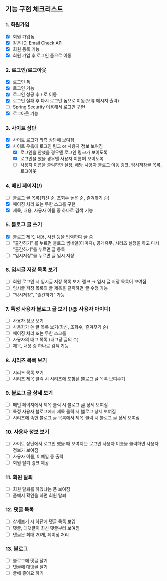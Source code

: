 ## 기능 구현 체크리스트

### 1. 회원가입
- [x] 회원 가입폼
- [x] 같은 ID, Email Check API
- [x] 회원 등록 기능
- [x] 회원 가입 후 로그인 폼으로 이동

### 2. 로그인/로그아웃
- [x] 로그인 폼
- [x] 로그인 기능
- [x] 로그인 성공 후 / 로 이동
- [x] 로그인 실패 후 다시 로그인 폼으로 이동(오류 메시지 출력)
- [ ] Spring Security 이용해서 로그인 구현
- [x] 로그아웃 기능

### 3. 사이트 상단
- [x] 사이트 로고가 좌측 상단에 보여짐
- [x] 사이트 우측에 로그인 링크 or 사용자 정보 보여짐
  - [x] 로그인을 안했을 경우엔 로그인 링크가 보이도록
  - [x] 로그인을 했을 경우엔 사용자 이름이 보이도록
  - [ ] 사용자 이름을 클릭하면 설정, 해당 사용자 블로그 이동 링크, 임시저장글 목록, 로그아웃

### 4. 메인 페이지(/)
- [ ] 블로그 글 목록(최신 순, 조회수 높은 순, 즐겨찾기 순)
- [x] 페이징 처리 또는 무한 스크롤 구현
- [x] 제목, 내용, 사용자 이름 중 하나로 검색 기능

### 5. 블로그 글 쓰기
- [x] 블로그 제목, 내용, 사진 등을 입력하여 글 씀
- [ ] "출간하기" 를 누르면 블로그 썸네일(이미지), 공개유무, 시리즈 설정을 하고 다시 "출간하기"를 누르면 글 등록
- [ ] "임시저장"을 누르면 글 임시 저장

### 6. 임시글 저장 목록 보기
- [ ] 회원 로그인 시 임시글 저장 목록 보기 링크 → 임시 글 저장 목록이 보여짐
- [ ] 임시글 저장 목록의 글 제목을 클릭하면 글 수정 가능
- [ ] "임시저장", "출간하기" 가능

### 7. 특정 사용자 블로그 글 보기 (/@ 사용자 아이디)
- [ ] 사용자 정보 보기
- [ ] 사용자가 쓴 글 목록 보기(최신, 조회수, 즐겨찾기 순)
- [ ] 페이징 처리 또는 무한 스크롤
- [ ] 사용자의 태그 목록 (태그당 글의 수)
- [ ] 제목, 내용 중 하나로 검색 기능

### 8. 시리즈 목록 보기
- [ ] 시리즈 목록 보기
- [ ] 시리즈 제목 클릭 시 시리즈에 포함된 블로그 글 목록 보여주기

### 9. 블로그 글 상세 보기
- [ ] 메인 페이지에서 제목 클릭 시 블로그 글 상세 보여짐
- [ ] 특정 사용자 블로그에서 제목 클릭 시 블로그 상세 보여짐
- [ ] 시리즈에 속한 블로그 글 목록에서 제목 클릭 시 블로그 글 상세 보여짐

### 10. 사용자 정보 보기
- [ ] 사이트 상단에서 로그인 했을 때 보여지는 로그인 사용자 이름을 클릭하면 사용자 정보가 보여짐
- [ ] 사용자 이름, 이메일 등 출력
- [ ] 회원 탈퇴 링크 제공

### 11. 회원 탈퇴
- [ ] 회원 탈퇴를 하겠냐는 폼 보여짐
- [ ] 폼에서 확인을 하면 회원 탈퇴

### 12. 댓글 목록
- [ ] 상세보기 시 하단에 댓글 목록 보임
- [ ] 댓글, 대댓글이 최신 댓글부터 보여짐
- [ ] 댓글은 최대 20개, 페이징 처리

### 13. 블로그
- [ ] 블로그에 댓글 달기
- [ ] 댓글에 대댓글 달기
- [ ] 글에 좋아요 하기
